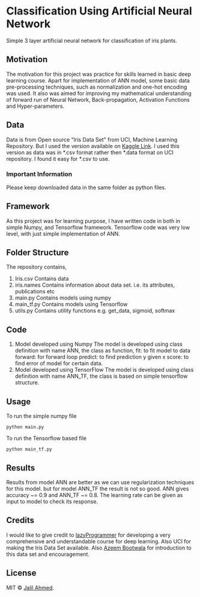 # Classification Using Artificial Neural Network

Simple 3 layer artificial neural network for classification of iris plants.

## Motivation
The motivation for this project was practice for skills learned in basic deep learning course.
Apart for implementation of ANN model, some basic data pre-processing techniques, such as
normalization and one-hot encoding was used. It also was aimed for improving my mathematical understanding
of forward run of Neural Network, Back-propagation, Activation Functions and Hyper-parameters.

## Data
Data is from Open source "Iris Data Set" from UCI, Machine Learning Repository. But I used the version available on [Kaggle Link](https://www.kaggle.com/willvegapunk/iris-data-set/data). I used this version as data was in *.csv format rather then
*.data format on UCI repository. I found it easy for *.csv to use.

### Important Information
Please keep downloaded data in the same folder as python files. 

## Framework
As this project was for learning purpose, I have written code in both in simple Numpy, and Tensorflow framework.
Tensorflow code was very low level, with just simple implementation of ANN.

## Folder Structure
The repository contains,

1. Iris.csv
    Contains data
2. iris.names
    Contains information about data set. i.e. its attributes, publications etc
3. main.py
    Contains models using numpy
4. main_tf.py
    Contains models using Tensorflow
5. utils.py
    Contains utility functions e.g. get_data, sigmoid, softmax

## Code
1. Model developed using Numpy
    The model is developed using class definition with name ANN, the class as function,
        fit: to fit model to data
        forward: for forward loop
        predict: to find prediction y given x
        score: to find error of model for certain data.
2. Model developed using TensorFlow
    The model is developed using class definition with name ANN_TF, the class is based on simple tensorflow
    structure.

## Usage
To run the simple numpy file
```
python main.py
```
To run the Tensorflow based file
```
python main_tf.py
```

## Results
Results from model ANN are better as we can use regularization techniques for this model. but for model
ANN_TF the result is not so good. ANN gives accuracy ~= 0.9 and ANN_TF ~= 0.8. The learning rate can be given as
input to model to check its response.

## Credits
I would like to give credit to [lazyProgrammer](https://lazyprogrammer.me) for developing a very comprehensive and understandable course for deep learning. Also UCI for making the Iris Data Set available. Also [Azeem Bootwala](https://github.com/azeembootwala) for introduction to this data set
and encouragement.

## License
MIT :copyright: [Jalil Ahmed](https://www.linkedin.com/in/jalil-siddiqui/).
